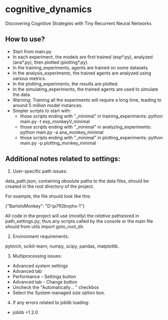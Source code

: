 # cognitive_dynamics

Discovering Cognitive Strategies with Tiny Recurrent Neural Networks


##  How to use?
- Start from main.py 
- In each experiment, the models are first trained (exp\*.py), analyzed (ana\*.py), then plotted (plotting\*.py).
- In the training_experiments, agents are trained on some datasets.
- In the analysis_experiments, the trained agents are analyzed using various metrics.
- In the plotting_experiments, the results are plotted.
- In the simulating_experiments, the trained agents are used to simulate the data.
- Warning: Training all the experiments will require a long time, leading to around 5 million model instances.
- Simpler scripts to start with:
  - those scripts ending with "_minimal" in training_experiments: python main.py -t exp_monkeyV_minimal
  - those scripts ending with "_minimal" in analyzing_experiments: python main.py -a ana_monkey_minimal
  - those scripts ending with "_minimal" in plotting_experiments: python main.py -p plotting_monkey_minimal
  
## Additional notes related to settings:
1. User-specific path issues:

data_path.json, containing *absolute* paths to the data files, should be created in the root directory of the project.

For example, the file should look like this:

{"BartoloMonkey": "D:\\p7ft2bvphx-1"}

All code in the project will use (mostly) the *relative* pathstored in path_settings.py; 
thus any scripts called by the console or the main file should from utils import goto_root_dir.

2. Environment requirements:

pytorch, scikit-learn, numpy, scipy, pandas, matplotlib.

3. Multiprocessing issues:
- Advanced system settings
- Advanced tab
- Performance - Settings button
- Advanced tab - Change button
- Uncheck the "Automatically... " checkbox
- Select the System managed size option box.

4. If any errors related to joblib loading:
- joblib =1.2.0

